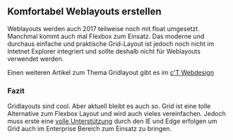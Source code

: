 ## Komfortabel Weblayouts erstellen
Weblayouts werden auch 2017 teilweise noch mit float umgesetzt. Manchmal kommt auch mal Flexbox zum Einsatz. Das moderne und durchaus einfache und praktische Grid-Layout ist jedoch noch nicht im Intetnet Explorer integriert und sollte deshalb nicht für Weblayouts verwendet werden. 




 
Einen weiteren Artikel zum Thema Gridlayout gibt es im [c'T Webdesign](/artikel/ct-webdesign/2017/layout-grids-mit-css)





### Fazit
Gridlayouts sind cool. Aber aktuell bleibt es auch so. Grid ist eine tolle Alternative zum Flexbox Layout und wird auch vieles vereinfachen. Jedoch muss erste eine [volle Unterstützung](https://caniuse.com/#search=grid) durch den IE und Edge erfolgen um Grid auch im Enterprise Bereich zum Einsatz zu bringen.